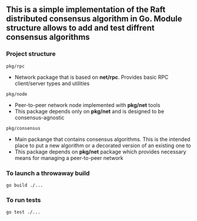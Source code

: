 ## This is a simple implementation of the Raft distributed consensus algorithm in Go. Module structure allows to add and test diffrent consensus algorithms

### Project structure
```pkg/rpc```
- Network package that is based on __net/rpc__. Provides basic RPC client/server types and utilities

```pkg/node```
- Peer-to-peer network node implemented with __pkg/net__ tools
- This package depends only on __pkg/net__ and is designed to be consensus-agnostic

```pkg/consensus```
- Main packange that contains consensus algorithms. This is the intended place to put a new algorithm or a decorated version of an existing one to
- This package depends on __pkg/net__ package which provides necessary means for managing a peer-to-peer network

### To launch a throwaway build
```go build ./...```

### To run tests
```go test ./...```
